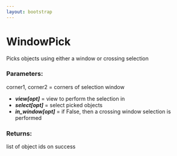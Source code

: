 ```yaml
---
layout: bootstrap
---
```


# WindowPick

Picks objects using either a window or crossing selection
        

### Parameters:

corner1, corner2 = corners of selection window
- ***view[opt]*** = view to perform the selection in
- ***select[opt]*** = select picked objects
- ***in_window[opt]*** = if False, then a crossing window selection is performed
        

### Returns:


list of object ids on success
        

